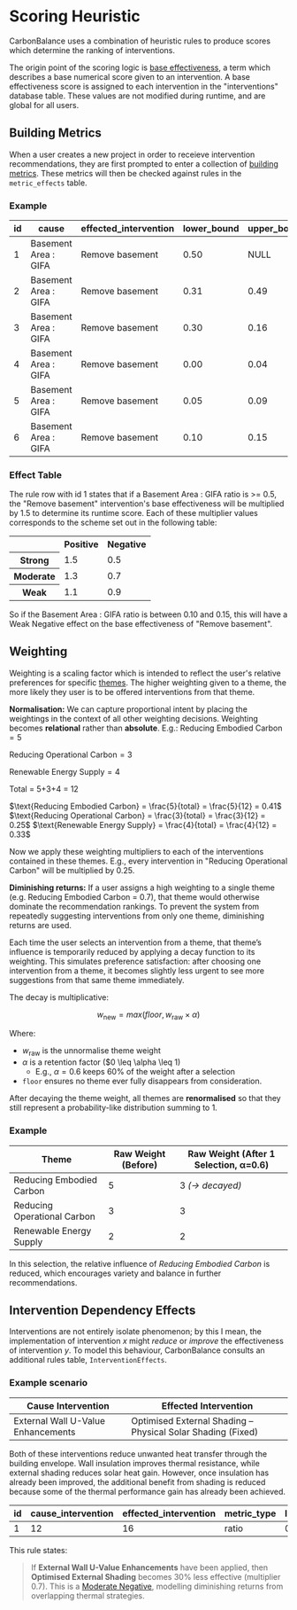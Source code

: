 # Scoring Heuristic

CarbonBalance uses a combination of heuristic rules to produce scores which determine the ranking of interventions.

The origin point of the scoring logic is [base effectiveness](../architecture/philosophy.md#base-effectiveness), a term which describes a base numerical score given to an intervention. A base effectiveness score is assigned to each intervention in the "interventions" database table. These values are not modified during runtime, and are global for all users.

## Building Metrics

When a user creates a new project in order to receieve intervention recommendations, they are first prompted to enter a collection of [building metrics](../architecture/philosophy.md#building-metrics). These metrics will then be checked against rules in the `metric_effects` table.

### Example

| id  | cause                           | effected_intervention            | lower_bound | upper_bound | multiplier |
|-----|---------------------------------|----------------------------------|-------------|-------------|------------|
| 1   | Basement Area : GIFA            | Remove basement                  | 0.50        | NULL        | 1.5        |
| 2   | Basement Area : GIFA            | Remove basement                  | 0.31        | 0.49        | 1.3        |
| 3   | Basement Area : GIFA            | Remove basement                  | 0.30        | 0.16        | 1.1        |
| 4   | Basement Area : GIFA            | Remove basement                  | 0.00        | 0.04        | 0.5        |
| 5   | Basement Area : GIFA            | Remove basement                  | 0.05        | 0.09        | 0.7        |
| 6   | Basement Area : GIFA            | Remove basement                  | 0.10        | 0.15        | 0.9        |

### Effect Table

The rule row with id 1 states that if a Basement Area : GIFA ratio is >= 0.5, the "Remove basement" intervention's base effectiveness will be multiplied by 1.5 to determine its runtime score. Each of these multiplier values corresponds to the scheme set out in the following table:
<table>
  <tr>
    <th></th><th>Positive</th><th>Negative</th>
  </tr>
  <tr>
    <th>Strong</th><td>1.5</td><td>0.5</td>
  </tr>
  <tr>
    <th>Moderate</th><td>1.3</td><td>0.7</td>
  </tr>
  <tr>
    <th>Weak</th><td>1.1</td><td>0.9</td>
  </tr>
</table>

So if the Basement Area : GIFA ratio is between 0.10 and 0.15, this will have a Weak Negative effect on the base effectiveness of "Remove basement".


## Weighting

Weighting is a scaling factor which is intended to reflect the user's relative preferences for specific [themes](../architecture/philosophy.md#themes). The higher weighting given to a theme, the more likely they user is to be offered interventions from that theme.

**Normalisation:**
We can capture proportional intent by placing the weightings in the context of all other weighting decisions. Weighting becomes **relational** rather than **absolute**.
E.g.:
$\text{Reducing Embodied Carbon} = 5$

$\text{Reducing Operational Carbon} = 3$

$\text{Renewable Energy Supply} = 4$

$\text{Total = 5+3+4 = 12}$

$\text{Reducing Embodied Carbon} = \frac{5}{total} = \frac{5}{12} = 0.41$
$\text{Reducing Operational Carbon} = \frac{3}{total} = \frac{3}{12} = 0.25$
$\text{Renewable Energy Supply} = \frac{4}{total} = \frac{4}{12} = 0.33$

Now we apply these weighting multipliers to each of the interventions contained in these themes. E.g., every intervention in "Reducing Operational Carbon" will be multiplied by $0.25$.

**Diminishing returns:**
If a user assigns a high weighting to a single theme (e.g. Reducing Embodied Carbon = 0.7), that theme would otherwise dominate the recommendation rankings. To prevent the system from repeatedly suggesting interventions from only one theme, diminishing returns are used.

Each time the user selects an intervention from a theme, that theme’s influence is temporarily reduced by applying a decay function to its weighting. This simulates preference satisfaction: after choosing one intervention from a theme, it becomes slightly less urgent to see more suggestions from that same theme immediately.

The decay is multiplicative:

$$w_\text{new} = max(floor, w_\text{raw} \times \alpha)$$

Where:
- $w_\text{raw}$ is the unnormalise theme weight
- $\alpha$ is a retention factor ($0 \leq \alpha \leq 1)
  - E.g., $\alpha = 0.6$ keeps 60% of the weight after a selection
- `floor` ensures no theme ever fully disappears from consideration.

After decaying the theme weight, all themes are **renormalised** so that they still represent a probability-like distribution summing to 1.

### Example

| Theme                       | Raw Weight (Before) | Raw Weight (After 1 Selection, α=0.6) |
| --------------------------- | ------------------- | ------------------------------------- |
| Reducing Embodied Carbon    | 5                   | 3 *($\rightarrow$ decayed)*           |
| Reducing Operational Carbon | 3                   | 3                                     |
| Renewable Energy Supply     | 2                   | 2                                     |

In this selection, the relative influence of *Reducing Embodied Carbon* is reduced, which encourages variety and balance in further recommendations.

## Intervention Dependency Effects

Interventions are not entirely isolate phenomenon; by this I mean, the implementation of intervention $x$ might *reduce* or *improve* the effectiveness of intervention $y$. To model this behaviour, CarbonBalance consults an additional rules table, `InterventionEffects`.

### Example scenario

| Cause Intervention                     | Effected Intervention                                           |
| -------------------------------------- | --------------------------------------------------------------- |
| External Wall U-Value Enhancements | Optimised External Shading – Physical Solar Shading (Fixed) |

Both of these interventions reduce unwanted heat transfer through the building envelope. Wall insulation improves thermal resistance, while external shading reduces solar heat gain. However, once insulation has already been improved, the additional benefit from shading is reduced because some of the thermal performance gain has already been achieved.

| id | cause_intervention | effected_intervention | metric_type | lower_bound | upper_bound | multiplier |
| -- | ------------------ | --------------------- | ----------- | ----------- | ----------- | ---------- |
| 1  | 12                 | 16                    | ratio       | 0.80        | 1.30        | 0.7        |

This rule states:
> If **External Wall U-Value Enhancements** have been applied, then **Optimised External Shading** becomes 30% less effective (multiplier 0.7). This is a [Moderate Negative](../architecture/scoring.md#effect-table), modelling diminishing returns from overlapping thermal strategies.



